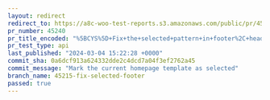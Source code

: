 ```yaml
---
layout: redirect
redirect_to: https://a8c-woo-test-reports.s3.amazonaws.com/public/pr/45240/api/index.html
pr_number: 45240
pr_title_encoded: "%5BCYS%5D+Fix+the+selected+pattern+in+footer%2C+header+and+homepage"
pr_test_type: api
last_published: "2024-03-04 15:22:28 +0000"
commit_sha: 0a6dcf913a624332dde2c4dcd7a04f3ef2762a45
commit_message: "Mark the current homepage template as selected"
branch_name: 45215-fix-selected-footer
passed: true
---
```

